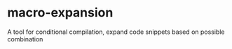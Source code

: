 # macro-expansion
A tool for conditional compilation, expand code snippets based on possible combination
